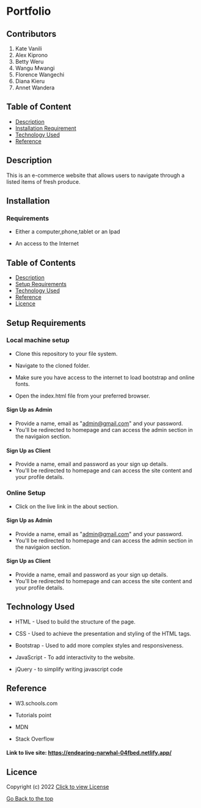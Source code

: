 # Portfolio
 
 ## Contributors
 1. Kate Vanili
 2. Alex Kiprono
 3. Betty Weru
 4. Wangu Mwangi
 5. Florence Wangechi
 6. Diana Kieru
 7. Annet Wandera
 
  
 ## Table of Content
 
 + [Description](#description)
 + [Installation Requirement](#Installation)
 + [Technology Used](#technology-used)
 + [Reference](#reference)

  ## Description
 This is an e-commerce website that allows users to navigate through a listed  items of fresh produce.

 ## Installation
 
 ### Requirements
 
 * Either a computer,phone,tablet or an Ipad
 
 * An access to the Internet
## Table of Contents

+ [Description](#description)
+ [Setup Requirements](#setup-requirements)
+ [Technology Used](#technology-used)
+ [Reference](#reference)
+ [Licence](#licence)

## Setup Requirements
### Local machine setup
* Clone this repository to your file system.

* Navigate to the cloned folder.

* Make sure you have access to the internet to load bootstrap and online fonts.

* Open the index.html file from your preferred browser.
#### Sign Up as Admin
* Provide  a name, email as "admin@gmail.com" and your password.
* You'll be redirected to homepage and can access the admin section in the navigaion section.
#### Sign Up as Client
* Provide a name, email and password as your sign up details.
* You'll be redirected to homepage and can access the site content and your profile details.

### Online Setup
* Click on the live link in the about section.
#### Sign Up as Admin
* Provide  a name, email as "admin@gmail.com" and your password.
* You'll be redirected to homepage and can access the admin section in the navigaion section.
#### Sign Up as Client
* Provide a name, email and password as your sign up details.
* You'll be redirected to homepage and can access the site content and your profile details.

## Technology Used
* HTML - Used to build the structure of the page.

* CSS - Used to achieve the presentation and styling of the HTML tags.

* Bootstrap - Used to add more complex styles and responsiveness.

* JavaScript - To add interactivity to the website.

* jQuery - to simplify writing javascript code

## Reference
* W3.schools.com

* Tutorials point

* MDN

* Stack Overflow

#### Link to live site: https://endearing-narwhal-04fbed.netlify.app/

## Licence

Copyright (c) 2022 [Click to view License](LICENSE)

[Go Back to the top](#description)


